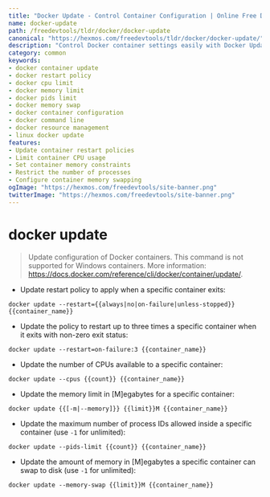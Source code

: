 ```yaml
---
title: "Docker Update - Control Container Configuration | Online Free DevTools by Hexmos"
name: docker-update
path: /freedevtools/tldr/docker/docker-update
canonical: "https://hexmos.com/freedevtools/tldr/docker/docker-update/"
description: "Control Docker container settings easily with Docker Update. Modify restart policies, CPU limits, and memory allocation. Free online tool, no registration required."
category: common
keywords:
- docker container update
- docker restart policy
- docker cpu limit
- docker memory limit
- docker pids limit
- docker memory swap
- docker container configuration
- docker command line
- docker resource management
- linux docker update
features:
- Update container restart policies
- Limit container CPU usage
- Set container memory constraints
- Restrict the number of processes
- Configure container memory swapping
ogImage: "https://hexmos.com/freedevtools/site-banner.png"
twitterImage: "https://hexmos.com/freedevtools/site-banner.png"
---
```


# docker update

> Update configuration of Docker containers.
> This command is not supported for Windows containers.
> More information: <https://docs.docker.com/reference/cli/docker/container/update/>.

- Update restart policy to apply when a specific container exits:

`docker update --restart={{always|no|on-failure|unless-stopped}} {{container_name}}`

- Update the policy to restart up to three times a specific container when it exits with non-zero exit status:

`docker update --restart=on-failure:3 {{container_name}}`

- Update the number of CPUs available to a specific container:

`docker update --cpus {{count}} {{container_name}}`

- Update the memory limit in [M]egabytes for a specific container:

`docker update {{[-m|--memory]}} {{limit}}M {{container_name}}`

- Update the maximum number of process IDs allowed inside a specific container (use `-1` for unlimited):

`docker update --pids-limit {{count}} {{container_name}}`

- Update the amount of memory in [M]egabytes a specific container can swap to disk (use `-1` for unlimited):

`docker update --memory-swap {{limit}}M {{container_name}}`
